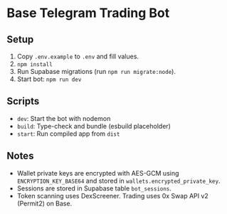 # Base Telegram Trading Bot

## Setup
1. Copy `.env.example` to `.env` and fill values.
2. `npm install`
3. Run Supabase migrations (run `npm run migrate:node`).
4. Start bot: `npm run dev`

## Scripts
- `dev`: Start the bot with nodemon
- `build`: Type-check and bundle (esbuild placeholder)
- `start`: Run compiled app from `dist`

## Notes
- Wallet private keys are encrypted with AES-GCM using `ENCRYPTION_KEY_BASE64` and stored in `wallets.encrypted_private_key`.
- Sessions are stored in Supabase table `bot_sessions`.
- Token scanning uses DexScreener. Trading uses 0x Swap API v2 (Permit2) on Base.

